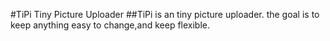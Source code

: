 #TiPi Tiny Picture Uploader
##TiPi is an tiny picture uploader. the goal is to keep anything easy to change,and keep flexible.
